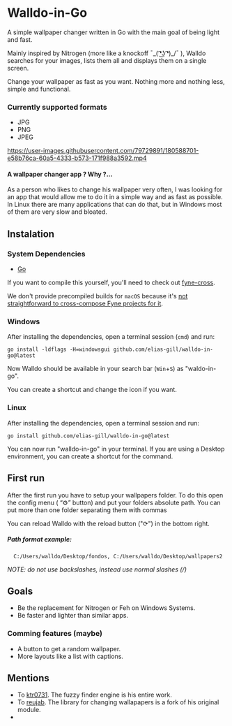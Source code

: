 # Walldo-in-Go
A simple wallpaper changer written in Go with the main goal of being light and fast.

Mainly inspired by Nitrogen (more like a knockoff  ¯\_( ͡❛͜ʖ ͡❛)_/¯ ), Walldo searches for your images, lists them all 
and displays them on a single screen.

Change your wallpaper as fast as you want. Nothing more and nothing less, simple and functional.

### Currently supported formats
- JPG
- PNG
- JPEG

https://user-images.githubusercontent.com/79729891/180588701-e58b76ca-60a5-4333-b573-171f988a3592.mp4

#### A wallpaper changer app ? Why ?... 
As a person who likes to change his wallpaper very often, I was looking for an app that would allow me to do it in a 
simple way and as fast as possible. In Linux there are many applications that can do that, 
but in Windows most of them are very slow and bloated.

## Instalation
### System Dependencies 
- [Go](https://go.dev/doc/install)

If you want to compile this yourself, you'll need to check out [fyne-cross](https://github.com/fyne-io/fyne-cross).

We don't provide precompiled builds for `macOS` because it's [not straightforward to cross-compose Fyne projects for it](https://github.com/fyne-io/fyne-cross#build-the-docker-image-for-osxdarwinapple-cross-compiling).

### Windows
After installing the dependencies, open a terminal session (`cmd`) and run:
````
go install -ldflags -H=windowsgui github.com/elias-gill/walldo-in-go@latest
````
Now Walldo should be available in your search bar (`Win`+`S`) as "waldo-in-go".

You can create a shortcut and change the icon if you want.

### Linux
After installing the dependencies, open a terminal session and run:
````
go install github.com/elias-gill/walldo-in-go@latest
````
You can now run "walldo-in-go" in your terminal. If you are using a Desktop environment, you can create a shortcut for the command.

## First run
 After the first run you have to setup your wallpapers folder. To do this open the config menu ( “⚙” button) and put your folders absolute path. 
You can put more than one folder separating them with commas
 
You can reload Walldo with the reload button ("⟳") in the bottom right.
##### *Path format example:*
```
  C:/Users/walldo/Desktop/fondos, C:/Users/walldo/Desktop/wallpapers2
```
*NOTE: do not use backslashes, instead use normal slashes (/)*

## Goals
- Be the replacement for Nitrogen or Feh on Windows Systems. 
- Be faster and lighter than similar apps.

### Comming features (maybe)
- A button to get a random wallpaper.
- More layouts like a list with captions.

## Mentions
- To [ktr0731](https://github.com/ktr07310). The fuzzy finder engine is his entire work.
- To [reujab](https://github.com/reujab/wallpaper). The library for changing wallapapers is a fork of his original module.
- 
